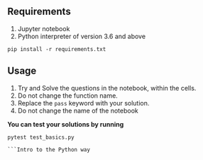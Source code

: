 ## Requirements
1. Jupyter notebook
2. Python interpreter of version 3.6 and above

```
pip install -r requirements.txt
```

## Usage
1. Try and Solve the questions in the notebook, within the cells.
2. Do not change the function name.
3. Replace the `pass` keyword with your solution.
3. Do not change the name of the notebook

**You can test your solutions by running**
```
pytest test_basics.py

```Intro to the Python way
